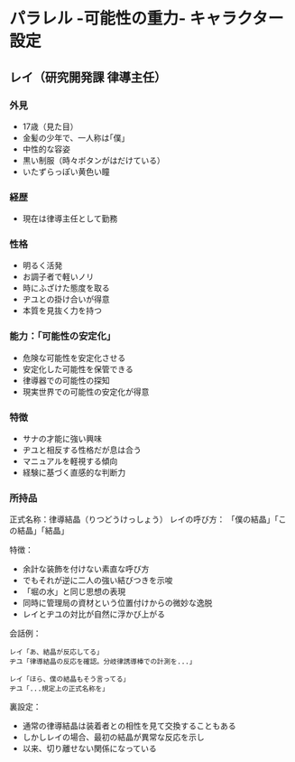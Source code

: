 # パラレル -可能性の重力- キャラクター設定

## レイ（研究開発課 律導主任）

### 外見
- 17歳（見た目）
- 金髪の少年で、一人称は｢僕｣
- 中性的な容姿
- 黒い制服（時々ボタンがはだけている）
- いたずらっぽい黄色い瞳

### 経歴
- 現在は律導主任として勤務

### 性格
- 明るく活発
- お調子者で軽いノリ
- 時にふざけた態度を取る
- ヂユとの掛け合いが得意
- 本質を見抜く力を持つ

### 能力：「可能性の安定化」
- 危険な可能性を安定化させる
- 安定化した可能性を保管できる
- 律導器での可能性の探知
- 現実世界での可能性の安定化が得意

### 特徴
- サナの才能に強い興味
- ヂユと相反する性格だが息は合う
- マニュアルを軽視する傾向
- 経験に基づく直感的な判断力

### 所持品
正式名称：律導結晶（りつどうけっしょう）
レイの呼び方：
「僕の結晶」「この結晶」「結晶」

特徴：
- 余計な装飾を付けない素直な呼び方
- でもそれが逆に二人の強い結びつきを示唆
- 「堀の水」と同じ思想の表現
- 同時に管理局の資材という位置付けからの微妙な逸脱
- レイとヂユの対比が自然に浮かび上がる

会話例：
```
レイ「あ、結晶が反応してる」
ヂユ「律導結晶の反応を確認。分岐律誘導棒での計測を...」

レイ「ほら、僕の結晶もそう言ってる」
ヂユ「...規定上の正式名称を」
```

裏設定：
- 通常の律導結晶は装着者との相性を見て交換することもある
- しかしレイの場合、最初の結晶が異常な反応を示し
- 以来、切り離せない関係になっている